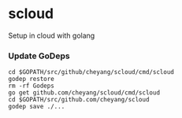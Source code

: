 # scloud
Setup in cloud with golang


### Update GoDeps

```
cd $GOPATH/src/github/cheyang/scloud/cmd/scloud
godep restore
rm -rf Godeps
go get github.com/cheyang/scloud/cmd/scloud
cd $GOPATH/src/github.com/cheyang/scloud
godep save ./...
```

